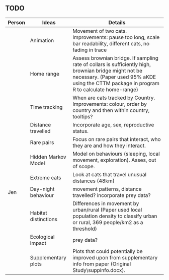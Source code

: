 ## TODO

| Person | Ideas                | Details                                                                                                                                                                                             |
| ------ | -------------------- | --------------------------------------------------------------------------------------------------------------------------------------------------------------------------------------------------- |
|        | Animation            | Movement of two cats. Improvements: pause too long, scale bar readability, different cats, no fading in trace                                                                                       |
|        | Home range           | Assess brownian bridge. If sampling rate of collars is sufficiently high, brownian bridge might not be necessary. (Paper used 95% aKDE using the CTTM package in program R to calculate home-range) |
|        | Time tracking        | When are cats tracked by Country. Improvements: colour, order by country and then within country, tooltips?                                                                                         |
|        | Distance travelled   | Incorporate age, sex, reproductive status.                                                                                                                                                          |
|        | Rare pairs           | Focus on rare pairs that interact, who they are and how they interact.                                                                                                                              |
|        | Hidden Markov Model  | Model on behaviours (sleeping, local movement, exploration). Asses, out of scope.                                                                                                                   |
|        | Extreme cats         | Look at cats that travel unusual distances (48km)                                                                                                                                                   |
| Jen    | Day-night behaviour  | movement patterns, distance travelled? incorporate prey data?                                                                                                                                       |
|        | Habitat distinctions | Differences in movement by urban/rural (Paper used local population density to classify urban or rural, 369 people/km2 as a threshold)                                                              |
|        | Ecological impact    | prey data?                                                                                                                                                                                          |
|        | Supplementary plots  | Plots that could potentially be improved upon from supplementary info from paper (Original Study\suppinfo.docx).                                                                                    |